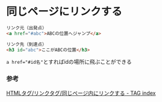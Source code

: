 # 同じページにリンクする

```html
リンク元（出発点）
<a href="#abc">ABCの位置へジャンプ</a>

リンク先（到達点）
<h3 id="abc">ここがABCの位置</h3>
```

`a href="#id名"`とすればidの場所に飛ぶことができる

### 参考

[HTMLタグ/リンクタグ/同じページ内にリンクする \- TAG index](https://www.tagindex.com/html_tag/link/a_id.html)